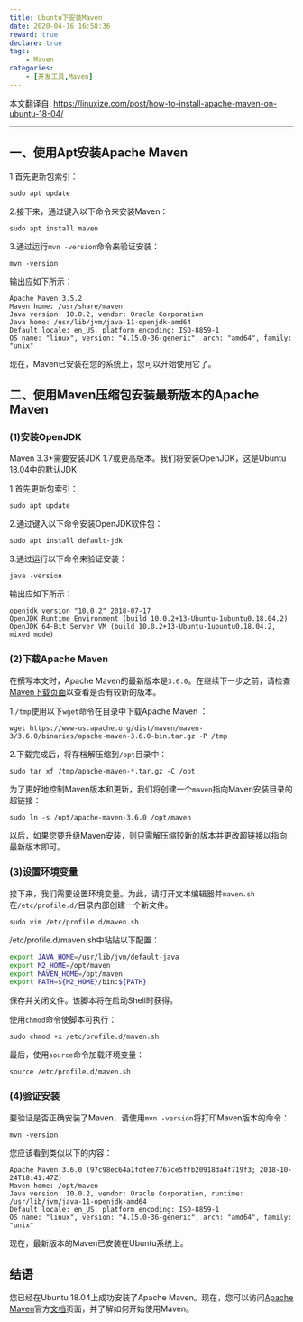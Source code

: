 ```yaml
---
title: Ubuntu下安装Maven
date: 2020-04-16 16:58:36
reward: true
declare: true
tags: 
	- Maven
categories: 
    - [开发工具,Maven]
---
```


本文翻译自: https://linuxize.com/post/how-to-install-apache-maven-on-ubuntu-18-04/

---

## 一、使用Apt安装Apache Maven

1.首先更新包索引：

```
sudo apt update
```

2.接下来，通过键入以下命令来安装Maven：

```
sudo apt install maven
```

3.通过运行`mvn -version`命令来验证安装：

```
mvn -version
```

输出应如下所示：

```output
Apache Maven 3.5.2
Maven home: /usr/share/maven
Java version: 10.0.2, vendor: Oracle Corporation
Java home: /usr/lib/jvm/java-11-openjdk-amd64
Default locale: en_US, platform encoding: ISO-8859-1
OS name: "linux", version: "4.15.0-36-generic", arch: "amd64", family: "unix"
```

现在，Maven已安装在您的系统上，您可以开始使用它了。

<!--more-->

## 二、使用Maven压缩包安装最新版本的Apache Maven

### (1)安装OpenJDK

Maven 3.3+需要安装JDK 1.7或更高版本。我们将安装OpenJDK，这是Ubuntu 18.04中的默认JDK

1.首先更新包索引：

```
sudo apt update
```

2.通过键入以下命令安装OpenJDK软件包：

```
sudo apt install default-jdk
```

3.通过运行以下命令来验证安装：

```
java -version
```

输出应如下所示：

```output
openjdk version "10.0.2" 2018-07-17
OpenJDK Runtime Environment (build 10.0.2+13-Ubuntu-1ubuntu0.18.04.2)
OpenJDK 64-Bit Server VM (build 10.0.2+13-Ubuntu-1ubuntu0.18.04.2, mixed mode)
```

### (2)下载Apache Maven

在撰写本文时，Apache Maven的最新版本是`3.6.0`。在继续下一步之前，请检查[Maven下载页面](https://maven.apache.org/download.cgi)以查看是否有较新的版本。

1.`/tmp`使用以下`wget`命令在目录中下载Apache Maven ：

```
wget https://www-us.apache.org/dist/maven/maven-3/3.6.0/binaries/apache-maven-3.6.0-bin.tar.gz -P /tmp
```

2.下载完成后，将存档解压缩到`/opt`目录中：

```
sudo tar xf /tmp/apache-maven-*.tar.gz -C /opt
```

为了更好地控制Maven版本和更新，我们将创建一个`maven`指向Maven安装目录的超链接：

```
sudo ln -s /opt/apache-maven-3.6.0 /opt/maven
```

以后，如果您要升级Maven安装，则只需解压缩较新的版本并更改超链接以指向最新版本即可。

### (3)设置环境变量

接下来，我们需要设置环境变量。为此，请打开文本编辑器并`maven.sh`在`/etc/profile.d/`目录内部创建一个新文件。

```
sudo vim /etc/profile.d/maven.sh
```

/etc/profile.d/maven.sh中粘贴以下配置：

```sh
export JAVA_HOME=/usr/lib/jvm/default-java
export M2_HOME=/opt/maven
export MAVEN_HOME=/opt/maven
export PATH=${M2_HOME}/bin:${PATH}
```

保存并关闭文件。该脚本将在启动Shell时获得。

使用`chmod`命令使脚本可执行：

```
sudo chmod +x /etc/profile.d/maven.sh
```

最后，使用`source`命令加载环境变量：

```
source /etc/profile.d/maven.sh
```

### (4)验证安装

要验证是否正确安装了Maven，请使用`mvn -version`将打印Maven版本的命令：

```
mvn -version
```

您应该看到类似以下的内容：

```output
Apache Maven 3.6.0 (97c98ec64a1fdfee7767ce5ffb20918da4f719f3; 2018-10-24T18:41:47Z)
Maven home: /opt/maven
Java version: 10.0.2, vendor: Oracle Corporation, runtime: /usr/lib/jvm/java-11-openjdk-amd64
Default locale: en_US, platform encoding: ISO-8859-1
OS name: "linux", version: "4.15.0-36-generic", arch: "amd64", family: "unix"
```

现在，最新版本的Maven已安装在Ubuntu系统上。

## 结语

您已经在Ubuntu 18.04上成功安装了Apache Maven。现在，您可以访问[Apache Maven](https://maven.apache.org/guides/index.html)官方[文档](https://maven.apache.org/guides/index.html)页面，并了解如何开始使用Maven。